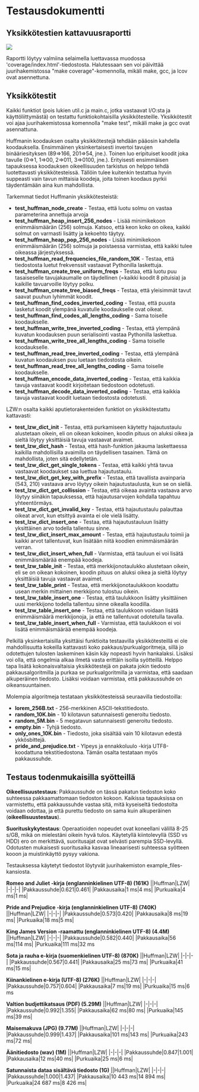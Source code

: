# Testausdokumentti
## Yksikkötestien kattavuusraportti
![](testikattavuus.png)

Raportti löytyy valmiina selaimella luettavassa muodossa 'coverage/index.html'-tiedostosta.
Halutessaan sen voi päivittää juurihakemistossa "make coverage"-komennolla, mikäli make, gcc, ja lcov ovat asennettuna. 

## Yksikkötestit
Kaikki funktiot (pois lukien util.c ja main.c, jotka vastaavat I/O:sta ja käyttöliittymästä) on testattu funktiokohtaisilla yksikkötesteille. Yksikkötestit voi ajaa juurihakemistossa komennolla "make test", mikäli make ja gcc ovat asennattuna.

Huffmanin koodauksen osalta yksikkötestejä tehdään pääosin kahdella koodauksella. Ensimmäinen yksinkertaisesti invertoi tavujen binääriesityksen (89=>166, 201=>54, jne.). Toinen luo eripituiset koodit joka tavulle (0=>1, 1=>00, 2=>011, 3=>0100, jne.). Erityisesti ensimmäisen tapauksessa koodauksen oikeellisuuden tarkistus on helppo tehdä luotettavasti yksikkötesteissä. Tällöin tulee kuitenkin testattua hyvin suppeasti vain tavun mittaisia koodeja, joita toinen koodaus pyrkii täydentämään aina kun mahdollista.

Tarkemmat tiedot Huffmanin yksikkötesteistä:
* **test_huffman_node_create** - Testaa, että luotu solmu on vastaa parameterina annettuja arvoja
* **test_huffman_heap_insert_256_nodes** - Lisää minimikekoon enimmäismäärän (256) solmuja. Katsoo, että keon koko on oikea, kaikki solmut on varmasti lisätty ja kekoehto täytyy.
* **test_huffman_heap_pop_256_nodes** - Lisää minimikekoon enimmäismäärän (256) solmuja ja poistaessa varmistaa, että kaikki tulee oikeassa järjestyksessä.
* **test_huffman_read_frequencies_file_random_10K** - Testaa, että tiedostosta luetut frekvenssit vastaavat Pythonilla laskettuja.
* **test_huffman_create_tree_uniform_freqs** - Testaa, että luotu puu tasaiseselle tavujakaumalle on täydellinen (=kaikki koodit 8 pituisia) ja kaikille tavuarvoille löytyy polku.
* **test_huffman_create_tree_biased_freqs** - Testaa, että yleisimmät tavut saavat puuhun lyhimmät koodit.
* **test_huffman_find_codes_inverted_coding** - Testaa, että puusta lasketut koodit ylempänä kuvatulle koodaukselle ovat oikeat.
* **test_huffman_find_codes_all_lengths_coding** - Sama toiselle koodaukselle.
* **test_huffman_write_tree_inverted_coding** - Testaa, että ylempänä kuvatun koodauksen puun serialisointi  vastaa Pythonilla laskettua.
* **test_huffman_write_tree_all_lengths_coding** - Sama toiselle koodaukselle.
* **test_huffman_read_tree_inverted_coding** - Testaa, että ylempänä kuvatun koodauksen puu luetaan tiedostosta oikein.
* **test_huffman_read_tree_all_lengths_coding** - Sama toiselle koodaukselle.
* **test_huffman_encode_data_inverted_coding** - Testaa, että kaikkia tavuja vastaavat koodit kirjoitetaan tiedostoon odotetusti.
* **test_huffman_decode_data_inverted_coding** - Testaa, että kaikkia tavuja vastaavat koodit luetaan tiedostosta odotetusti.

LZW:n osalta kaikki aputietorakenteiden funktiot on yksikkötestattu kattavasti:
* **test_lzw_dict_init** - Testaa, että purkamiseen käytetty hajautustaulu alustetaan oikein, eli on oikean kokoinen, koodin pituus on aluksi oikea ja sieltä löytyy yksittäisiä tavuja vastaavat avaimet.
* **test_lzw_dict_hash** - Testaa, että hash-funktion jakauma laskettaessa kaikilla mahdollisilla avaimilla on täydellisen tasainen. Tämä on mahdollista, joten sitä edellytetän.
* **test_lzw_dict_get_single_tokens** - Testaa, että kaikki yhtä tavua vastaavat koodaukset saa luettua hajautustaulu.
* **test_lzw_dict_get_key_with_prefix** - Testaa, että tavallista avainparia (543, 210) vastaava arvo löytyy oikein hajautustaulusta, kun se on siellä.
* **test_lzw_dict_get_collission** - Testaa, että oikeaa avainta vastaava arvo löytyy siinäkin tapauksessa, että hajautusarvojen kohdalla tapahtuu yhteentörmäys.
* **test_lzw_dict_get_invalid_key** - Testaa, että hajautustaulu palauttaa oikeat arvot, kun etsittyä avainta ei ole vielä lisätty.
* **test_lzw_dict_insert_one** - Testaa, että hajautustauluun lisätty yksittäinen arvo todella tallentuu sinne.
* **test_lzw_dict_insert_max_amount** - Testaa, että hajautustaulu toimii ja kaikki arvot tallentuvat, kun lisätään niitä koodien enimmäismäärän verran.
* **test_lzw_dict_insert_when_full** - Varmistaa, että tauluun ei voi lisätä enimmäismäärää enempää koodeja.
* **test_lzw_table_init** - Testaa, että merkkijonotaulukko alustetaan oikein, eli se on oikean kokoinen, koodin pituus on aluksi oikea ja sieltä löytyy yksittäisiä tavuja vastaavat avaimet.
* **test_lzw_table_print** - Testaa, että merkkijonotaulukkoon koodattu usean merkin mittainen merkkijono tulostuu oikein.
* **test_lzw_table_insert_one** - Testaa, että taulukkoon lisätty yksittäinen uusi merkkijono todella tallentuu sinne oikealla koodilla.
* **test_lzw_table_insert_one** - Testaa, että taulukkoon voidaan lisätä enimmäismäärä merkkijonoja, ja että ne tallentuvat odotetulla tavalla.
* **test_lzw_table_insert_when_full** - Varmistaa, että taulukkoon ei voi lisätä enimmäismäärää enempää koodeja.

Pelkillä yksinkertaisilla yksittäisi funktioita testaavilla yksikkötesteillä ei ole mahdollisuutta kokeilla kattavasti koko pakkaus/purkualgoritmeja, sillä jo odotettujen tulosten laskeminen käsin käy nopeasti hyvin hankalaksi. Lisäksi voi olla, että ongelmia alkaa ilmetä vasta erittäin isoilla syötteillä. Helppo tapa lisätä kokonaisvaltaisia yksikkötestejä on pakata jokin tiedosto pakkausalgoritmilla ja purkaa se purkualgoritmilla ja varmistaa, että saadaan alkuperäinen tiedosto. Lisäksi voidaan varmistaa, että pakkaussuhde on oikeansuuntainen.

Molempia algoritmeja testataan yksikkötesteissä seuraavilla tiedostoilla:
- **lorem_256B.txt** - 256-merkkinen ASCII-tekstitiedosto.
- **random_10K.bin** - 10 kilotavun satunnaisesti generoitu tiedosto.
- **random_5M.bin** - 5 megatavun satunnaisesti generoitu tiedosto.
- **empty.bin** - Tyhjä tiedosto.
- **only_ones_10K.bin** - Tiedosto, joka sisältää vain 10 kilotavun edestä ykkösbittejä.
- **pride_and_prejudice.txt** - Ylpeys ja ennakkoluulo -kirja UTF8-koodattuna tekstitiedostona. Tämän osalta testataan myös pakkaussuhde.

## Testaus todenmukaisilla syötteillä
**Oikeellisuustestaus**: Pakkaussuhde on tässä pakatun tiedoston koko suhteessa pakkaamattomaan tiedoston kokoon. Kaikissa tapauksissa on varmistettu, että pakkaussuhde vastaa sitä, mitä kyseiseltä tiedostolta voidaan odottaa, ja että purettu tiedosto on sama kuin alkuperäinen (**oikeellisuustestaus**).

**Suorituskykytestaus**: Operaatioiden nopeudet ovat koneellani välillä 8-25 s/GB, mikä on mielestäni oikein hyvä tulos. Käytetyllä kiintolevyllä (SSD vs HDD) ero on merkittävä, suoritusajat ovat selvästi parempia SSD-levyllä. Odotusten mukaisesti suoritusaika kasvaa lineaarisesti suhteessa syötteen kooon ja muistinkäyttö pysyy vakiona.

Testauksessa käytetyt tiedostot löytyvät juurihakemiston example_files-kansiosta.

**Romeo and Juliet -kirja (englanninkielinen UTF-8) (161K)**
||Huffman|LZW|
|-|-|-|
|Pakkaussuhde|0.621|0.461|
|Pakkausaika|1 ms|4 ms|
|Purkuaika|4 ms|1 ms|

**Pride and Prejudice -kirja (englanninkielinen UTF-8) (740K)**
||Huffman|LZW|
|-|-|-|
|Pakkaussuhde|0.573|0.420|
|Pakkausaika|8 ms|19 ms|
|Purkuaika|18 ms|5 ms|

**King James Version -raamattu (englanninkielinen UTF-8) (4.4M)**
||Huffman|LZW|
|-|-|-|
|Pakkaussuhde|0.582|0.440|
|Pakkausaika|56 ms|114 ms|
|Purkuaika|111 ms|32 ms

**Sota ja rauha e-kirja (suomenkielinen UTF-8) (870K)**
||Huffman|LZW|
|-|-|-|
|Pakkaussuhde|0.567|0.441|
|Pakkausaika|25 ms|73 ms|
|Purkuaika|41 ms|15 ms|

**Kiinankielinen e-kirja (UTF-8) (276K)**
||Huffman|LZW|
|-|-|-|
|Pakkaussuhde|0.757|0.604|
|Pakkausaika|7 ms|19 ms|
|Purkuaika|15 ms|6 ms

**Valtion budjettikatsaus (PDF) (5.29M)**
||Huffman|LZW|
|-|-|-|
|Pakkaussuhde|0.992|1.355|
|Pakkausaika|62 ms|80 ms|
|Purkuaika|145 ms|39 ms|

**Maisemakuva (JPG) (9.77M)**
||Huffman|LZW|
|-|-|-|
|Pakkaussuhde|0.999|1.437|
|Pakkausaika|101 ms|143 ms|
|Purkuaika|243 ms|72 ms|

**Äänitiedosto (wav) (1M)**
||Huffman|LZW|
|-|-|-|
|Pakkaussuhde|0.847|1.001|
|Pakkausaika|12 ms|40 ms|
|Purkuaika|25 ms|6 ms|

**Satunnaista dataa sisältävä tiedosto (1G)**
||Huffman|LZW|
|-|-|-|
|Pakkaussuhde|1.000|1.437|
|Pakkausaika|10 443 ms|14 894 ms|
|Purkuaika|24 687 ms|8 426 ms|